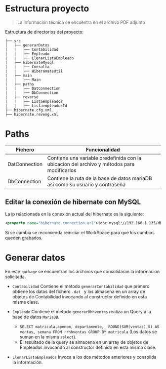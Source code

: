 # Estructura proyecto

> La información técnica se encuentra en el archivo PDF adjunto

Estructura de directorios del proyecto: 

```
├── src
│   ├── generarDatos
|   |   ├── Contabilidad
|   |   ├── Empleado
|   |   ├── LlenarListaEmpleado
|   ├── hibernateMysql
|   |   ├── Consulta
|   |   ├── HiberanateUtil
|   ├── main
|   |   ├── Main
|   ├── paths
|   |   ├── DatConnection
|   |   ├── DbConnection
|   ├── reverse
|   |   ├── Listaempleados
|   |   ├── ListaempleadosId
├── hibernate.cfg.xml
├── hibernate.reveng.xml
```


# Paths

| Fichero | Funcionalidad
| --- | --- |
| DatConnection | Contiene una variable predefinida con la ubicación del archivo y métodos para modificarlos |
| DbConnection | Contiene la ruta de la base de datos mariaDB asi como su usuario y contraseña |

## Editar la conexión de hibernate con MySQL

La ip relacionada en la conexión actual del hibernate es la siguiente:
```xml
<property name="hibernate.connection.url">jdbc:mysql://192.168.1.135/db1eva</property>
```

Si se cambia se recomienda reiniciar el WorkSpace para que los cambios queden grabados.

# Generar datos

En este `package` se encuentran los archivos que consolidaran la información solicitada. 

* `Contabilidad` Contiene el método `generarContabilidad` que primero obtiene los datos del fichero `.dat ` y los almacena en un array de objetos de Contabilidad invocando al constructor definido en esta misma clase.

* `Empleado` Contiene el método `generarRhhventas` realiza un Query a la base de datos `MariaDB`. 
    * `SELECT matricula,apenom, departamento,  ROUND(SUM(ventas),5) AS ventas, semana FROM rrhhventas GROUP BY matricula` (Los datos se suman en la misma `select`).
    * El resultado de la query se almacena en un array de objetos de Empleados invocando al constructor definido en esta misma clase.

* `LlenarListaEmpleados` Invoca a los dos métodos anteriores y consolida la información.